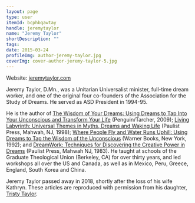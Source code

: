 ```yaml
---
layout: page
type: user
itemId: bcphbqawtay
handle: jeremytaylor
name: "Jeremy Taylor"
shortDescription: ""
tags:
date: 2015-03-24
profileImg: author-jeremy-taylor.jpg
coverImg: cover-author-jeremy-taylor-5.jpg
---
```


Website: [jeremytaylor.com](http://www.jeremytaylor.com)

Jeremy Taylor, D.Mn., was a Unitarian Universalist minister, full-time dream worker, and one of the original four co-founders of the Association for the Study of Dreams. He served as ASD President in 1994-95. 

He is the author of [The Wisdom of Your Dreams: Using Dreams to Tap Into Your Unconscious and Transform Your Life](https://www.amazon.com/Wisdom-Your-Dreams-Unconscious-Transform/dp/1585427543) (Penguin/Tarcher, 2009); [Living Labyrinth: Universal Themes in Myths, Dreams and Waking Life](https://www.amazon.com/gp/product/B005GJ7XGY) (Paulist Press, Mahwah, NJ, 1998); [Where People Fly and Water Runs Uphill: Using Dreams to Tap the Wisdom of the Unconscious](https://www.amazon.com/gp/product/0446394629) (Warner Books, New York, 1992); and [DreamWork: Techniques for Discovering the Creative Power in Dreams](https://www.amazon.com/gp/product/0809125250) (Paulist Press, Mahwah NJ, 1983). He taught at schools of the Graduate Theological Union (Berkeley, CA) for over thirty years, and led workshops all over the US and Canada, as well as in Mexico, Peru, Greece, England, South Korea and China.

Jeremy Taylor passed away in 2018, shortly after the loss of his wife Kathryn. These articles are reproduced with permission from his daughter, [Tristy Taylor](https://createwithspirit.wordpress.com). 